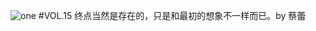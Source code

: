 ![one](http://image.wufazhuce.com/Fh4sBvK29E1h8N2Y1vkRtjkga_Jp)
#VOL.15
终点当然是存在的，只是和最初的想象不一样而已。by 蔡蕾